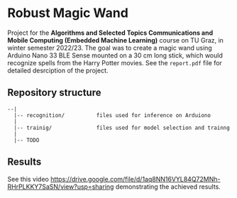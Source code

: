 # Robust Magic Wand
Project for the **Algorithms and Selected Topics Communications and Mobile Computing (Embedded Machine Learning)** course on TU Graz, in winter semester 2022/23. The goal was to create a magic wand using Arduino Nano 33 BLE Sense mounted on a 30 cm long stick, which would recognize spells from the Harry Potter movies. See the `report.pdf` file for detailed desrciption of the project.

## Repository structure
```
--|
  |-- recognition/          files used for inference on Arduiono
  |
  |-- trainig/              files used for model selection and trainng
  |
  |-- TODO
```

## Results
See this video https://drive.google.com/file/d/1aq8NN16VYL84Q72MNh-RHrPLKKY7SaSN/view?usp=sharing demonstrating the achieved results.
